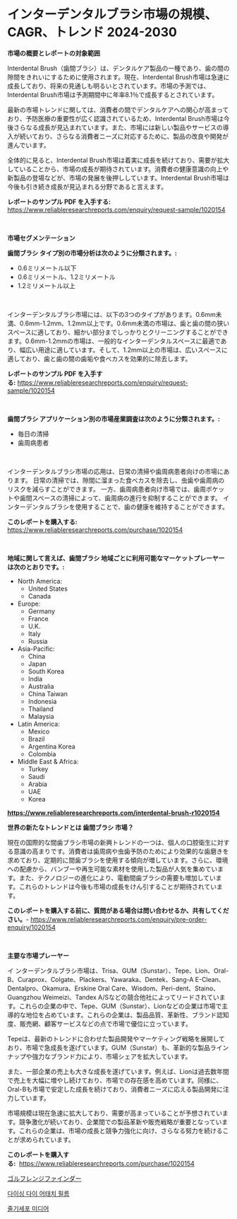 <p><h1>インターデンタルブラシ市場の規模、CAGR、トレンド 2024-2030</h1></p><p><strong>市場の概要とレポートの対象範囲</strong></p>
<p><p>Interdental Brush（歯間ブラシ）は、デンタルケア製品の一種であり、歯の間の隙間をきれいにするために使用されます。現在、Interdental Brush市場は急速に成長しており、将来の見通しも明るいとされています。市場の予測では、Interdental Brush市場は予測期間中に年率8.1％で成長するとされています。</p><p>最新の市場トレンドに関しては、消費者の間でデンタルケアへの関心が高まっており、予防医療の重要性が広く認識されているため、Interdental Brush市場は今後さらなる成長が見込まれています。また、市場には新しい製品やサービスの導入が続いており、さらなる消費者ニーズに対応するために、製品の改良や開発が進んでいます。</p><p>全体的に見ると、Interdental Brush市場は着実に成長を続けており、需要が拡大していることから、市場の成長が期待されています。消費者の健康意識の向上や新製品の登場などが、市場の発展を後押ししています。Interdental Brush市場は今後も引き続き成長が見込まれる分野であると言えます。</p></p>
<p><strong>レポートのサンプル PDF を入手する:</strong> <a href="https://www.reliableresearchreports.com/enquiry/request-sample/1020154">https://www.reliableresearchreports.com/enquiry/request-sample/1020154</a></p>
<p>&nbsp;</p>
<p><strong>市場セグメンテーション</strong></p>
<p><strong>歯間ブラシ タイプ別の市場分析は次のように分類されます。:</strong></p>
<p><ul><li>0.6ミリメートル以下</li><li>0.6ミリメートル、1.2ミリメートル</li><li>1.2ミリメートル以上</li></ul></p>
<p>&nbsp;</p>
<p><p>インターデンタルブラシ市場には、以下の3つのタイプがあります。0.6mm未満、0.6mm-1.2mm、1.2mm以上です。0.6mm未満の市場は、歯と歯の間の狭いスペースに適しており、細かい部分までしっかりとクリーニングすることができます。0.6mm-1.2mmの市場は、一般的なインターデンタルスペースに最適であり、幅広い用途に適しています。そして、1.2mm以上の市場は、広いスペースに適しており、歯と歯の間の歯垢や食べカスを効果的に除去します。</p></p>
<p><strong>レポートのサンプル PDF を入手する:</strong>&nbsp;<a href="https://www.reliableresearchreports.com/enquiry/request-sample/1020154">https://www.reliableresearchreports.com/enquiry/request-sample/1020154</a></p>
<p>&nbsp;</p>
<p><strong> 歯間ブラシ アプリケーション別の市場産業調査は次のように分類されます。:</strong></p>
<p><ul><li>毎日の清掃</li><li>歯周病患者</li></ul></p>
<p>&nbsp;</p>
<p><p>インターデンタルブラシ市場の応用は、日常の清掃や歯周病患者向けの市場にあります。 日常の清掃では、隙間に溜まった食べカスを除去し、虫歯や歯周病のリスクを減らすことができます。 一方、歯周病患者向け市場では、歯周ポケットや歯間スペースの清掃によって、歯周病の進行を抑制することができます。 インターデンタルブラシを使用することで、歯の健康を維持することができます。</p></p>
<p><strong>このレポートを購入する:</strong>&nbsp; <a href="https://www.reliableresearchreports.com/purchase/1020154">https://www.reliableresearchreports.com/purchase/1020154</a></p>
<p>&nbsp;</p>
<p><strong>地域に関して言えば、歯間ブラシ 地域ごとに利用可能なマーケットプレーヤーは次のとおりです。:</strong></p>
<p><ul>
    <li>
        North America:
        <ul>
            <li>United States</li>
            <li>Canada</li>
        </ul>
    </li>
    <li>
        Europe:
        <ul>
            <li>Germany</li>
            <li>France</li>
            <li>U.K.</li>
            <li>Italy</li>
            <li>Russia</li>
        </ul>
    </li>
    <li>
        Asia-Pacific:
        <ul>
            <li>China</li>
            <li>Japan</li>
            <li>South Korea</li>
            <li>India</li>
            <li>Australia</li>
            <li>China Taiwan</li>
            <li>Indonesia</li>
            <li>Thailand</li>
            <li>Malaysia</li>
        </ul>
    </li>
    <li>
        Latin America:
        <ul>
            <li>Mexico</li>
            <li>Brazil</li>
            <li>Argentina Korea</li>
            <li>Colombia</li>
        </ul>
    </li>
    <li>
        Middle East & Africa:
        <ul>
            <li>Turkey</li>
            <li>Saudi</li>
            <li>Arabia</li>
            <li>UAE</li>
            <li>Korea</li>
        </ul>
    </li>
    </ul></p>
<p><strong><a href="https://www.reliableresearchreports.com/interdental-brush-r1020154">https://www.reliableresearchreports.com/interdental-brush-r1020154</a></strong>&nbsp;</p>
<p><strong>世界の新たなトレンドとは 歯間ブラシ 市場？</strong></p>
<p><p>現在の国際的な間歯ブラシ市場の新興トレンドの一つは、個人の口腔衛生に対する意識の高まりです。消費者は歯周病や虫歯予防のためにより効果的な歯磨きを求めており、定期的に間歯ブラシを使用する傾向が増しています。さらに、環境への配慮から、バンブーや再生可能な素材を使用した製品が人気を集めています。また、テクノロジーの進化により、電動間歯ブラシの需要も増加しています。これらのトレンドは今後も市場の成長をけん引することが期待されています。</p></p>
<p><strong>このレポートを購入する前に、質問がある場合は問い合わせるか、共有してください。</strong>- <a href="https://www.reliableresearchreports.com/enquiry/pre-order-enquiry/1020154">https://www.reliableresearchreports.com/enquiry/pre-order-enquiry/1020154</a></p>
<p>&nbsp;</p>
<p><strong>主要な市場プレーヤー</strong></p>
<p><p>イ ンターデンタルブラシ市場は、Trisa、GUM（Sunstar）、Tepe、Lion、Oral-B、Curaprox、Colgate、Plackers、Yawaraka、Dentek、Sang-A E-Clean、Dentalpro、Okamura、Erskine Oral Care、Wisdom、Peri-dent、Staino、Guangzhou Weimeizi、Tandex A/Sなどの競合他社によってリードされています。これらの企業の中で、Tepe、GUM（Sunstar）、Lionなどの企業は市場で主導的な地位を占めています。これらの企業は、製品品質、革新性、ブランド認知度、販売網、顧客サービスなどの点で市場で優位に立っています。</p><p>Tepeは、最新のトレンドに合わせた製品開発やマーケティング戦略を展開しており、市場で急成長を遂げています。GUM（Sunstar）も、革新的な製品ラインナップや強力なブランド力により、市場シェアを拡大しています。</p><p>また、一部企業の売上も大きな成長を遂げています。例えば、Lionは過去数年間で売上を大幅に増やし続けており、市場での存在感を高めています。同様に、Oral-Bも市場で安定した成長を続けており、消費者ニーズに応える製品開発に注力しています。</p><p>市場規模は現在急速に拡大しており、需要が高まっていることが予想されています。競争激化が続いており、企業間での製品革新や販売戦略が重要となっています。これらの企業は、市場の成長と競争力強化に向け、さらなる努力を続けることが求められています。</p></p>
<p><strong>このレポートを購入する:</strong>&nbsp;&nbsp;<a href="https://www.reliableresearchreports.com/purchase/1020154">https://www.reliableresearchreports.com/purchase/1020154</a></p>
<p><p><a href="https://github.com/ReyesKohler20231/Market-Research-Report-List-1/blob/main/868621725537.md">ゴルフレンジファインダー</a></p><p><a href="https://github.com/sammyUltyylrich9067856/Market-Research-Report-List-1/blob/main/120643425024.md">다이싱 다이 어태치 필름</a></p><p><a href="https://github.com/Elenrrera7685/Market-Research-Report-List-1/blob/main/433536525023.md">줄기세포 미디어</a></p></p>
